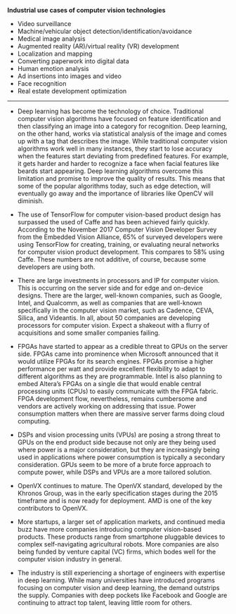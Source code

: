
**Industrial use cases of computer vision technologies**

* Video surveillance
* Machine/vehicular object detection/identification/avoidance
* Medical image analysis
* Augmented reality (AR)/virtual reality (VR) development
* Localization and mapping
* Converting paperwork into digital data
* Human emotion analysis
* Ad insertions into images and video
* Face recognition
* Real estate development optimization

------------

* Deep learning has become the technology of choice. Traditional computer
vision algorithms have focused on feature identification and then classifying an
image into a category for recognition. Deep learning, on the other hand, works via
statistical analysis of the image and comes up with a tag that describes the image.
While traditional computer vision algorithms work well in many instances, they start
to lose accuracy when the features start deviating from predefined features. For
example, it gets harder and harder to recognize a face when facial features like
beards start appearing. Deep learning algorithms overcome this limitation and
promise to improve the quality of results. This means that some of the popular
algorithms today, such as edge detection, will eventually go away and the
importance of libraries like OpenCV will diminish.

*  The use of TensorFlow for computer vision-based product design has
surpassed the used of Caffe and has been achieved fairly quickly. According to
the November 2017 Computer Vision Developer Survey from the Embedded Vision
Alliance, 65% of surveyed developers were using TensorFlow for creating, training,
or evaluating neural networks for computer vision product development. This
compares to 58% using Caffe. These numbers are not additive, of course, because
some developers are using both. 

* There are large investments in processors and IP for computer vision. This is
occurring on the server side and for edge and on-device designs. There are the
larger, well-known companies, such as Google, Intel, and Qualcomm, as well as
companies that are well-known specifically in the computer vision market, such as
Cadence, CEVA, Silica, and Videantis. In all, about 50 companies are developing
processors for computer vision. Expect a shakeout with a flurry of acquisitions and
some smaller companies failing.

* FPGAs have started to appear as a credible threat to GPUs on the server side.
FPGAs came into prominence when Microsoft announced that it would utilize
FPGAs for its search engines. FPGAs promise a higher performance per watt and
provide excellent flexibility to adapt to different algorithms as they are
programmable. Intel is also planning to embed Altera’s FPGAs on a single die that
would enable central processing units (CPUs) to easily communicate with the
FPGA fabric. FPGA development flow, nevertheless, remains cumbersome and
vendors are actively working on addressing that issue. Power consumption matters
when there are massive server farms doing cloud computing.

* DSPs and vision processing units (VPUs) are posing a strong threat to GPUs
on the end product side because not only are they being used where power is a
major consideration, but they are increasingly being used in applications where
power consumption is typically a secondary consideration. GPUs seem to be more
of a brute force approach to compute power, while DSPs and VPUs are a more
tailored solution.

* OpenVX continues to mature. The OpenVX standard, developed by the Khronos
Group, was in the early specification stages during the 2015 timeframe and is now
ready for deployment. AMD is one of the key contributors to OpenVX.

* More startups, a larger set of application markets, and continued media buzz
have more companies introducing computer vision-based products. These
products range from smartphone pluggable devices to complex self-navigating
agricultural robots. More companies are also being funded by venture capital (VC)
firms, which bodes well for the computer vision industry in general.

* The industry is still experiencing a shortage of engineers with expertise in
deep learning. While many universities have introduced programs focusing on
computer vision and deep learning, the demand outstrips the supply. Companies
with deep pockets like Facebook and Google are continuing to attract top talent,
leaving little room for others. 


